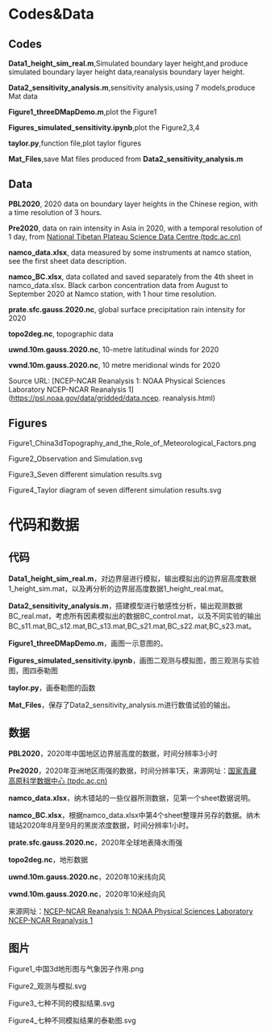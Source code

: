 # Codes&Data

## Codes

**Data1_height_sim_real.m**,Simulated boundary layer height,and produce simulated boundary layer height data,reanalysis boundary layer height.

**Data2_sensitivity_analysis.m**,sensitivity analysis,using 7 models,produce Mat data

**Figure1_threeDMapDemo.m**,plot the Figure1

**Figures_simulated_sensitivity.ipynb**,plot the Figure2,3,4

**taylor.py**,function file,plot taylor figures

**Mat_Files**,save Mat files produced from **Data2_sensitivity_analysis.m**

## Data

**PBL2020**, 2020 data on boundary layer heights in the Chinese region, with a time resolution of 3 hours.

**Pre2020**, data on rain intensity in Asia in 2020, with a temporal resolution of 1 day, from [National Tibetan Plateau Science Data Centre (tpdc.ac.cn)](https://data.tpdc.ac.cn/zh-hans/data/e45be858-bcb2-4fea-bd10-)

**namco_data.xlsx**, data measured by some instruments at namco station, see the first sheet data description.

**namco_BC.xlsx**, data collated and saved separately from the 4th sheet in namco_data.xlsx. Black carbon concentration data from August to September 2020 at Namco station, with 1 hour time resolution.

**prate.sfc.gauss.2020.nc**, global surface precipitation rain intensity for 2020

**topo2deg.nc**, topographic data

**uwnd.10m.gauss.2020.nc**, 10-metre latitudinal winds for 2020

**vwnd.10m.gauss.2020.nc**, 10 metre meridional winds for 2020

Source URL: [NCEP-NCAR Reanalysis 1: NOAA Physical Sciences Laboratory NCEP-NCAR Reanalysis 1](https://psl.noaa.gov/data/gridded/data.ncep. reanalysis.html)

## Figures

Figure1_China3dTopography_and_the_Role_of_Meteorological_Factors.png

Figure2_Observation and Simulation.svg

Figure3_Seven different simulation results.svg

Figure4_Taylor diagram of seven different simulation results.svg

# 代码和数据

## 代码

**Data1_height_sim_real.m**，对边界层进行模拟，输出模拟出的边界层高度数据1_height_sim.mat，以及再分析的边界层高度数据1_height_real.mat。

**Data2_sensitivity_analysis.m**，搭建模型进行敏感性分析，输出观测数据BC_real.mat，考虑所有因素模拟出的数据BC_control.mat，以及不同实验的输出BC_s11.mat,BC_s12.mat,BC_s13.mat,BC_s21.mat,BC_s22.mat,BC_s23.mat。

**Figure1_threeDMapDemo.m**，画图一示意图的。

**Figures_simulated_sensitivity.ipynb**，画图二观测与模拟图，图三观测与实验图，图四泰勒图

**taylor.py**，画泰勒图的函数

**Mat_Files**，保存了Data2_sensitivity_analysis.m进行数值试验的输出。

## 数据

**PBL2020**，2020年中国地区边界层高度的数据，时间分辨率3小时

**Pre2020**，2020年亚洲地区雨强的数据，时间分辨率1天，来源网址：[国家青藏高原科学数据中心 (tpdc.ac.cn)](https://data.tpdc.ac.cn/zh-hans/data/e45be858-bcb2-4fea-bd10-5c2662cb34a5)

**namco_data.xlsx**，纳木错站的一些仪器所测数据，见第一个sheet数据说明。

**namco_BC.xlsx**，根据namco_data.xlsx中第4个sheet整理并另存的数据。纳木错站2020年8月至9月的黑炭浓度数据，时间分辨率1小时。

**prate.sfc.gauss.2020.nc**，2020年全球地表降水雨强

**topo2deg.nc**，地形数据

**uwnd.10m.gauss.2020.nc**，2020年10米纬向风

**vwnd.10m.gauss.2020.nc**，2020年10米经向风

来源网址：[NCEP-NCAR Reanalysis 1: NOAA Physical Sciences Laboratory NCEP-NCAR Reanalysis 1](https://psl.noaa.gov/data/gridded/data.ncep.reanalysis.html)

## 图片

Figure1_中国3d地形图与气象因子作用.png

Figure2_观测与模拟.svg

Figure3_七种不同的模拟结果.svg

Figure4_七种不同模拟结果的泰勒图.svg
